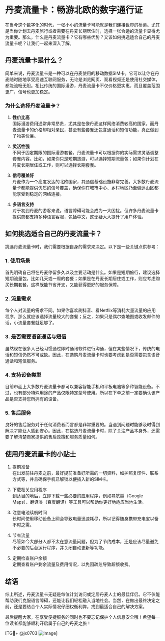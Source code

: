 # 丹麦流量卡：畅游北欧的数字通行证

在当今这个数字化的时代，一张小小的流量卡可能就是我们连接世界的桥梁。尤其是当你计划去丹麦旅行或者需要在丹麦长期居住时，选择一张合适的流量卡显得尤为重要。那么，什么是丹麦流量卡？它有哪些优势？又该如何挑选适合自己的丹麦流量卡呢？让我们一起来深入了解。

## 丹麦流量卡是什么？

简单来说，丹麦流量卡是一种可以在丹麦使用的移动数据SIM卡。它可以让你在丹麦随时随地享受高速互联网服务，无论是浏览网页、观看视频还是使用社交媒体，都能流畅无阻。相比传统的国际漫游，丹麦流量卡不仅价格更实惠，而且覆盖范围更广，信号也更加稳定。

### 为什么选择丹麦流量卡？

1. **性价比高**  
   国际漫游费用通常非常昂贵，尤其是在像丹麦这样网络消费较高的国家。而丹麦流量卡的价格却相对亲民，甚至有些套餐还包含通话和短信功能，真正做到了物美价廉。

2. **灵活性强**  
   不同于固定期限的国际漫游套餐，丹麦流量卡可以根据你的实际需求灵活调整套餐内容。比如，如果你只是短期旅游，可以选择短期流量包；如果你计划在丹麦长期居住或工作，则可以选择长期套餐。

3. **信号覆盖好**  
   丹麦作为一个高度发达的北欧国家，其通信基础设施非常完善。大多数丹麦流量卡都能提供优质的信号覆盖，确保你在城市中心、乡村地区乃至偏远山区都能享受到稳定的网络连接。

4. **多语言支持**  
   对于初到丹麦的游客来说，语言障碍可能会成为一大困扰。但许多丹麦流量卡提供商都支持多种语言客服，包括中文，这无疑大大提升了用户体验。

## 如何挑选适合自己的丹麦流量卡？

挑选丹麦流量卡时，我们需要根据自身的需求来决定。以下是一些关键点供参考：

### 1. 使用场景
首先明确自己将在丹麦停留多久以及主要活动是什么。如果是短期旅行，建议选择短期流量包，比如几天或一周的套餐；如果是在丹麦长期居住或工作，则应考虑购买长期套餐，这样既能节省开支，又能获得更好的服务保障。

### 2. 流量需求
每个人对流量的需求不同。如果你喜欢刷抖音、看Netflix等消耗大量流量的应用程序，那么就应该选择流量较大的套餐；反之，如果只是偶尔查地图或收发邮件的话，小流量套餐就足够了。

### 3. 是否需要语音通话与短信
虽然现在很多人已经习惯通过即时通讯软件进行沟通，但在某些情况下，传统的电话和短信仍然不可或缺。因此，在选购丹麦流量卡时也要考虑到是否需要包含语音通话和短信服务。

### 4. 支持设备类型
目前市面上大多数丹麦流量卡都可以兼容智能手机和平板电脑等多种智能设备。不过，也有部分特殊用途的产品仅限特定型号使用。所以在下单之前一定要确认该产品是否支持您所拥有的设备。

### 5. 售后服务
良好的售后服务对于任何消费者而言都是非常重要的。当遇到问题时能够及时得到解决才能让人感到安心。因此，在挑选丹麦流量卡时，除了关注产品本身外，还需要了解清楚商家提供的售后政策和服务质量如何。

## 使用丹麦流量卡的小贴士

1. 提前准备  
   在出发前往丹麦之前，最好提前准备好所需的一切资料，如护照复印件、联系方式等，并且确保手机已解锁以便插入新的SIM卡。

2. 下载相关应用程序  
   到达目的地后，立即下载一些必要的应用程序，例如导航类（Google Maps）、翻译类（百度翻译）等工具可以帮助你更好地适应当地生活。

3. 注意电池续航时间  
   长时间使用移动设备上网会导致电量迅速耗尽，所以记得随身携带充电宝以备不时之需。

4. 节省流量  
   尽管如今大部分人都不太在意流量问题，但为了节约成本，还是应该尽量避免不必要的后台运行程序，并关闭自动更新等功能。

5. 定期检查账户余额  
   定期查看账户剩余流量及费用情况，以免因疏忽导致超额收费。

## 结语

综上所述，丹麦流量卡无疑是每位计划访问或定居丹麦人士的最佳伴侣。它不仅能帮助我们克服语言障碍，还能让我们轻松融入当地社会。当然，在做出最终决定之前，还是要结合个人实际情况仔细权衡利弊，找到最适合自己的解决方案。

最后提醒大家，在享受便捷服务的同时也不要忘记保护个人信息安全哦！希望每一位读者都能够顺利开启属于自己的丹麦之旅！

[TG💪+ @jx0703 ![Image](https://github.com/user-attachments/assets/dbca1d08-cadb-493c-b0ec-ad6f7a83f270)]